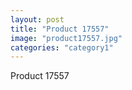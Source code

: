 ```yaml
---
layout: post
title: "Product 17557"
image: "product17557.jpg"
categories: "category1"
---
```

Product 17557
